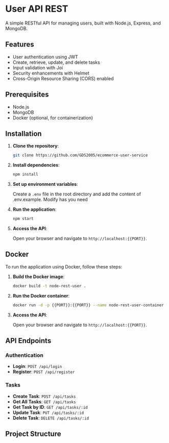# User API REST

A simple RESTful API for managing users, built with Node.js, Express, and MongoDB.

## Features

- User authentication using JWT
- Create, retrieve, update, and delete tasks
- Input validation with Joi
- Security enhancements with Helmet
- Cross-Origin Resource Sharing (CORS) enabled

## Prerequisites

- Node.js
- MongoDB
- Docker (optional, for containerization)

## Installation

1. **Clone the repository**:

    ```bash
    git clone https://github.com/GDS2005/ecommerce-user-service
    ```

2. **Install dependencies**:

    ```bash
    npm install
    ```

3. **Set up environment variables**:

    Create a `.env` file in the root directory and add the content of .env.example. Modify has you need



4. **Run the application**:

    ```bash
    npm start
    ```

5. **Access the API**:

    Open your browser and navigate to `http://localhost:{{PORT}}`.

## Docker

To run the application using Docker, follow these steps:

1. **Build the Docker image**:

    ```bash
    docker build -t node-rest-user .
    ```

2. **Run the Docker container**:

    ```bash
    docker run -d -p {{PORT}}:{{PORT}} --name node-rest-user-container --env-file .env node-rest-user
    ```

3. **Access the API**:

    Open your browser and navigate to `http://localhost:{{PORT}}`.

## API Endpoints

### Authentication

- **Login**: `POST /api/login`
- **Register**: `POST /api/register`

### Tasks

- **Create Task**: `POST /api/tasks`
- **Get All Tasks**: `GET /api/tasks`
- **Get Task by ID**: `GET /api/tasks/:id`
- **Update Task**: `PUT /api/tasks/:id`
- **Delete Task**: `DELETE /api/tasks/:id`

## Project Structure

